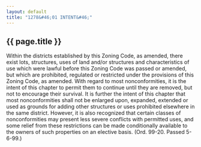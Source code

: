 ```yaml
---
layout: default 
title: "1278&#46;01 INTENT&#46;"
---
```


{{ page.title }}
----------------

Within the districts established by this Zoning Code, as amended, there
exist lots, structures, uses of land and/or structures and
characteristics of use which were lawful before this Zoning Code was
passed or amended, but which are prohibited, regulated or restricted
under the provisions of this Zoning Code, as amended. With regard to
most nonconformities, it is the intent of this chapter to permit them to
continue until they are removed, but not to encourage their survival. It
is further the intent of this chapter that most nonconformities shall
not be enlarged upon, expanded, extended or used as grounds for adding
other structures or uses prohibited elsewhere in the same district.
However, it is also recognized that certain classes of nonconformities
may present less severe conflicts with permitted uses, and some relief
from these restrictions can be made conditionally available to the
owners of such properties on an elective basis. (Ord. 99-20. Passed
5-6-99.)
